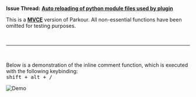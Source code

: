 **Issue Thread:** [**Auto reloading of python module files used by plugin**](https://forum.sublimetext.com/t/auto-reloading-of-python-module-files-used-by-plugin/5321)

This is a [**MVCE**](http://stackoverflow.com/help/mcve) version of Parkour.
All non-essential functions have been omitted for testing purposes.

&nbsp;

-----

&nbsp;

Below is a demonstration of the inline comment function, which is executed with the following keybinding:  
<kbd>shift + alt + /</kbd>

![Demo](https://raw.githubusercontent.com/Enteleform/-SCRIPTS-/master/SublimeText/%5BIssues%5D/auto-reloading-of-python-module-files-used-by-plugin/Inline%20Comment%20Demo.gif)
